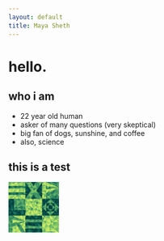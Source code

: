 ```yaml
---
layout: default
title: Maya Sheth
---
```

# hello.

## who i am
* 22 year old human
* asker of many questions (very skeptical)
* big fan of dogs, sunshine, and coffee
* also, science

## this is a test

<img src="assets/explore.png" width="100">


